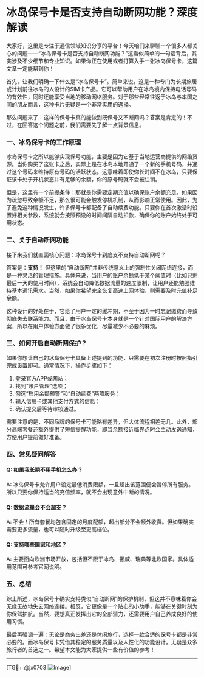 # 冰岛保号卡是否支持自动断网功能？深度解读

大家好，这里是专注于通信领域知识分享的平台！今天咱们来聊聊一个很多人都关心的问题——“冰岛保号卡是否支持自动断网功能？”这看似简单的一句话背后，其实涉及不少细节和专业知识。如果你正在使用或者打算入手一张冰岛保号卡，这篇文章一定能帮到你！

首先，让我们明确一下什么是“冰岛保号卡”。简单来说，这是一种专门为长期旅居或计划前往冰岛的人设计的SIM卡产品。它可以帮助用户在冰岛境内保持电话号码的有效性，同时还能享受当地的移动网络服务。对于那些经常往返于冰岛与本国之间的朋友而言，这种卡片无疑是一个非常实用的选择。

那么问题来了：这样的保号卡真的能做到既保号又不断网吗？答案是肯定的！不过，在回答这个问题之前，我们需要先了解一点背景信息。

### 一、冰岛保号卡的工作原理

冰岛保号卡之所以能够实现保号功能，主要是因为它基于当地运营商提供的网络资源。当你购买了这张卡之后，实际上是在冰岛本地开通了一个新的手机号码，并通过这个号码来维持原有号码的活跃状态。这意味着即使你长时间不在冰岛，只要保证该卡处于开机状态并有足够的余额，你的原号码就不会被注销。

但是，这里有一个前提条件：那就是你需要定期充值以确保账户余额充足。如果因为疏忽导致余额不足，那么很可能会触发停机机制，从而影响正常使用。因此，为了避免这种情况发生，许多保号卡都配备了自动续费功能。只要你在首次激活时设置好相关参数，系统就会按照预设的时间间隔自动扣款，确保你的账户始终处于可用状态。

### 二、关于自动断网功能

接下来我们就直面核心问题：冰岛保号卡到底支不支持自动断网呢？

答案是：**支持！** 但这里的“自动断网”并非传统意义上的强制性关闭网络连接，而是一种灵活的管理措施。具体来说，当用户的账户余额低于某个阈值时（比如只剩最后一天的使用时间），系统会自动降低数据流量的速度限制，让用户还能勉强维持基本通讯需求。当然，如果你希望完全恢复高速上网体验，则需要及时充值补足余额。

这种设计的好处在于，它给了用户一定的缓冲期，不至于因为一时忘记缴费而导致彻底失去联系能力。而且，由于冰岛保号卡本身就是一个针对国际用户的解决方案，所以在用户体验方面做了很多优化，尽量减少不必要的麻烦。

### 三、如何开启自动断网保护？

如果你想让自己的冰岛保号卡具备上述提到的功能，只需要在初次注册时按照指引完成设置即可。通常情况下，操作步骤如下：

1. 登录官方APP或网站；
2. 找到“账户管理”选项；
3. 勾选“启用余额预警”和“自动续费”两项服务；
4. 输入信用卡或其他支付方式的信息；
5. 确认提交后等待审核通过。

需要注意的是，不同品牌的保号卡可能略有差异，但大体流程相差无几。此外，部分高端套餐还额外提供了短信提醒功能，即当余额接近临界点时会主动发送通知，方便用户提前做好准备。

### 四、常见疑问解答

#### Q: 如果我长期不用手机怎么办？
A: 冰岛保号卡允许用户设定最低消费限额，一旦超出该范围便会暂停所有服务。所以只要你保持适当的充值频率，就不会出现意外中断的情况。

#### Q: 数据流量会不会超支？
A: 不会！所有套餐均包含固定的月度配额，超出部分不会额外收费。但如果确实需要更多流量，也可以随时升级至更高档位。

#### Q: 支持哪些国家和地区？
A: 主要面向欧洲市场开放，包括但不限于冰岛、挪威、瑞典等北欧国家。具体适用范围可参考官网说明。

### 五、总结

综上所述，冰岛保号卡确实支持类似“自动断网”的保护机制，但这并不意味着你会无缘无故地失去网络连接。相反，它更像是一个贴心的小助手，能够在关键时刻为你保驾护航。当然，要想真正发挥出它的全部潜力，还需要用户自己养成良好的使用习惯。

最后再强调一遍：无论是商务出差还是休闲旅行，选择一款合适的保号卡都是非常必要的。而冰岛保号卡凭借其稳定的服务质量以及人性化的功能设计，无疑是众多旅行者的首选之一。希望本文能为大家提供一些有价值的参考！

---

[TG💪+ @jx0703 ![Image](https://github.com/user-attachments/assets/dbca1d08-cadb-493c-b0ec-ad6f7a83f270)]
